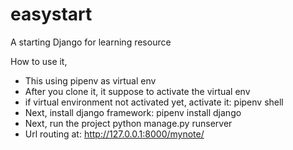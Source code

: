 # easystart

A starting Django for learning resource

How to use it,

- This using pipenv as virtual env
- After you clone it, it suppose to activate the virtual env
- if virtual environment not activated yet, activate it:
  pipenv shell
- Next, install django framework:
  pipenv install django
- Next, run the project
  python manage.py runserver
- Url routing at: http://127.0.0.1:8000/mynote/
